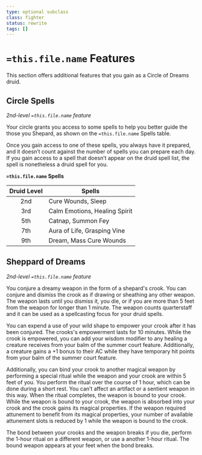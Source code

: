 ```yaml
---
type: optional subclass 
class: fighter
status: rewrite
tags: []
---
```

# `=this.file.name` Features

This section offers additional features that you gain as a Circle of Dreams druid. 

## Circle Spells
*2nd-level `=this.file.name` feature*

Your circle grants you access to some spells to help you better guide the those you Shepard, as shown on the `=this.file.name` Spells table.

Once you gain access to one of these spells, you always have it prepared, and it doesn’t count against the number of spells you can prepare each day. If you gain access to a spell that doesn’t appear on the druid spell list, the spell is nonetheless a druid spell for you.

**`=this.file.name` Spells**

| Druid Level | Spells                        |
| :---------: | ----------------------------- |
|     2nd     | Cure Wounds, Sleep            |
|     3rd     | Calm Emotions, Healing Spirit |
|     5th     | Catnap, Summon Fey            |
|     7th     | Aura of Life, Grasping Vine   |
|     9th     | Dream, Mass Cure Wounds       |

## Sheppard of Dreams
*2nd-level `=this.file.name` feature*

You conjure a dreamy weapon in the form of a shepard's crook. You can conjure and dismiss the crook as if drawing or sheathing any other weapon. The weapon lasts until you dismiss it, you die, or if you are more than 5 feet from the weapon for longer than 1 minute. The weapon counts quarterstaff and it can be used as a spellcasting focus for your druid spells.

You can expend a use of your wild shape to empower your crook after it has been conjured. The crooks's empowerment lasts for 10 minutes. While the crook is empowered, you can add your wisdom modifier to any healing a creature receives from your balm of the summer court feature. Additionally, a creature gains a +1 bonus to their AC while they have temporary hit points from your balm of the summer court feature.

Additionally, you can bind your crook to another magical weapon by performing a special ritual while the weapon and your crook are within 5 feet of you. You perform the ritual over the course of 1 hour, which can be done during a short rest. You can’t affect an artifact or a sentient weapon in this way. When the ritual completes, the weapon is bound to your crook. While the weapon is bound to your crook, the weapon is absorbed into your crook and the crook gains its magical properties. If the weapon required attunement to benefit from its magical properties, your number of available attunement slots is reduced by 1 while the weapon is bound to the crook.

The bond between your crooks and the weapon breaks if you die, perform the 1-hour ritual on a different weapon, or use a another 1-hour ritual. The bound weapon appears at your feet when the bond breaks.